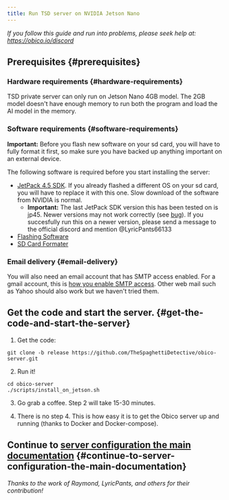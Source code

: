 ```yaml
---
title: Run TSD server on NVIDIA Jetson Nano
---
```



*If you follow this guide and run into problems, please seek help at: https://obico.io/discord*

## Prerequisites {#prerequisites}

### Hardware requirements {#hardware-requirements}

TSD private server can only run on Jetson Nano 4GB model. The 2GB model doesn't have enough memory to run both the program and load the AI model in the memory.

### Software requirements {#software-requirements}

**Important:** Before you flash new software on your sd card, you will have to fully format it first, so make sure you have backed up anything important on an external device.

The following software is required before you start installing the server:

- [JetPack 4.5 SDK](https://developer.nvidia.com/jetpack-sdk-45-archive). If you already flashed a different OS on your sd card, you will have to replace it with this one. Slow download of the software from NVIDIA is normal.
  - **Important:** The last JetPack SDK version this has been tested on is jp45. Newer versions may not work correctly (see [bug](https://github.com/TheSpaghettiDetective/TheSpaghettiDetective/issues/552)). If you succesfully run this on a newer version, please send a message to the official discord and mention @LyricPants66133
- [Flashing Software](https://www.balena.io/etcher/)
- [SD Card Formater](https://www.sdcard.org/downloads/formatter/)

### Email delivery {#email-delivery}

You will also need an email account that has SMTP access enabled. For a gmail account, this is [how you enable SMTP access](https://support.google.com/accounts/answer/6010255?hl=en). Other web mail such as Yahoo
should also work but we haven't tried them.

## Get the code and start the server. {#get-the-code-and-start-the-server}

1. Get the code:

```
git clone -b release https://github.com/TheSpaghettiDetective/obico-server.git
```

2. Run it!

```
cd obico-server
./scripts/install_on_jetson.sh
```

3. Go grab a coffee. Step 2 will take 15-30 minutes.

4. There is no step 4. This is how easy it is to get the Obico server up and running (thanks to Docker and Docker-compose).

## Continue to [server configuration the main documentation](../../configure) {#continue-to-server-configuration-the-main-documentation}


*Thanks to the work of Raymond, LyricPants, and others for their contribution!*
